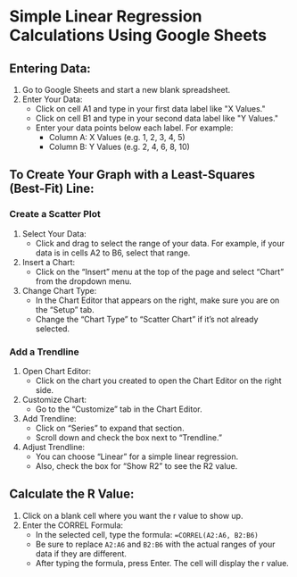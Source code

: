 # Simple Linear Regression Calculations Using Google Sheets

## Entering Data:

1. Go to Google Sheets and start a new blank spreadsheet.
2. Enter Your Data:
    - Click on cell A1 and type in your first data label like "X Values."
    - Click on cell B1 and type in your second data label like "Y Values."
    - Enter your data points below each label. For example:
        - Column A: X Values (e.g. 1, 2, 3, 4, 5)
        - Column B: Y Values (e.g. 2, 4, 6, 8, 10)

## To Create Your Graph with a Least-Squares (Best-Fit) Line:

### Create a Scatter Plot
1. Select Your Data:
    - Click and drag to select the range of your data. For example, if your data is in cells A2 to B6, select that range.
2. Insert a Chart:
    - Click on the “Insert” menu at the top of the page and select “Chart” from the dropdown menu.
3. Change Chart Type:
    - In the Chart Editor that appears on the right, make sure you are on the “Setup” tab.
    - Change the “Chart Type” to “Scatter Chart” if it’s not already selected.

### Add a Trendline
1. Open Chart Editor:
    - Click on the chart you created to open the Chart Editor on the right side.
2. Customize Chart:
    - Go to the “Customize” tab in the Chart Editor.
3. Add Trendline:
    - Click on “Series” to expand that section.
    - Scroll down and check the box next to “Trendline.”
4. Adjust Trendline:
    - You can choose “Linear” for a simple linear regression.
    - Also, check the box for “Show R2” to see the R2 value.

## Calculate the R Value:
1. Click on a blank cell where you want the r value to show up.
2. Enter the CORREL Formula:
    - In the selected cell, type the formula: `=CORREL(A2:A6, B2:B6)`
    - Be sure to replace `A2:A6` and `B2:B6` with the actual ranges of your data if they are different.
    - After typing the formula, press Enter. The cell will display the r value.